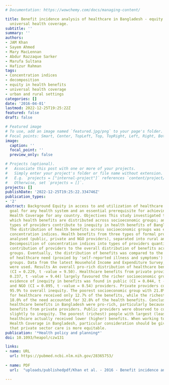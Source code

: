 ```yaml
---
# Documentation: https://wowchemy.com/docs/managing-content/

title: Benefit incidence analysis of healthcare in Bangladesh - equity matters for
  universal health coverage.
subtitle: ''
summary: ''
authors:
- JAM Khan
- Sayem Ahmed
- Mary MacLennan
- Abdur Razzaque Sarker
- Marufa Sultana
- Hafizur Rahman
tags:
- Concentration indices
- decomposition
- equity in health benefits
- universal health coverage
- urban and rural settings
categories: []
date: '2016-04-01'
lastmod: 2022-12-25T19:25:22Z
featured: false
draft: false

# Featured image
# To use, add an image named `featured.jpg/png` to your page's folder.
# Focal points: Smart, Center, TopLeft, Top, TopRight, Left, Right, BottomLeft, Bottom, BottomRight.
image:
  caption: ''
  focal_point: ''
  preview_only: false

# Projects (optional).
#   Associate this post with one or more of your projects.
#   Simply enter your project's folder or file name without extension.
#   E.g. `projects = ["internal-project"]` references `content/project/deep-learning/index.md`.
#   Otherwise, set `projects = []`.
projects: []
publishDate: '2022-12-25T19:25:22.334746Z'
publication_types:
- '2'
abstract: Background Equity in access to and utilization of healthcare is an important
  goal for any health system and an essential prerequisite for achieving Universal
  Health Coverage for any country. Objectives This study investigated the extent to
  which health benefits are distributed across socioeconomic groups; and how different
  types of providers contribute to inequity in health benefits of Bangladesh. Methodology
  The distribution of health benefits across socioeconomic groups was estimated using
  concentration indices. Health benefits from three types of formal providers were
  analysed (public, private and NGO providers), separated into rural and urban populations.
  Decomposition of concentration indices into types of providers quantified the relative
  contribution of providers to the overall distribution of benefits across socioeconomic
  groups. Eventually, the distribution of benefits was compared to the distribution
  of healthcare need (proxied by 'self-reported illness and symptoms') across socioeconomic
  groups. Data from the latest Household Income and Expenditure Survey, 2010 and WHO-CHOICE
  were used. Results An overall pro-rich distribution of healthcare benefits was observed
  (CI = 0.229, t -value = 9.50). Healthcare benefits from private providers (CI =
  0.237, t -value = 9.44) largely favoured the richer socioeconomic groups. Little
  evidence of inequity in benefits was found in public (CI = 0.044, t -value = 2.98)
  and NGO (CI = 0.095, t -value = 0.54) providers. Private providers contributed by
  95.9% to overall inequity. The poorest socioeconomic group with 21.8% of the need
  for healthcare received only 12.7% of the benefits, while the richest group with
  18.0% of the need accounted for 32.8% of the health benefits. Conclusion Overall
  healthcare benefits in Bangladesh were pro-rich, particularly because of health
  benefits from private providers. Public providers were observed to contribute relatively
  slightly to inequity. The poorest (richest) people with largest (least) need for
  healthcare actually received lower (higher) benefits. When working to achieve Universal
  Health Coverage in Bangladesh, particular consideration should be given to ensuring
  that private sector care is more equitable.
publication: '*Health policy and planning*'
doi: 10.1093/heapol/czw131

links:
- name: URL
  url: https://pubmed.ncbi.nlm.nih.gov/28365753/
  
- name: PDF
  url:  "uploads/publishedpdf/Khan et al. - 2016 - Benefit incidence analysis of healthcare in Bangladesh - equity matters for universal health coverage-annotated.pdf" 

---
```

